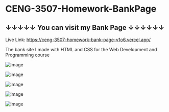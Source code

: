 # CENG-3507-Homework-BankPage
## ↓↓↓↓↓ You can visit my Bank Page ↓↓↓↓↓↓
Live Link: https://ceng-3507-homework-bank-page-v1o6.vercel.app/
<p>The bank site I made with HTML and CSS for the Web Development and Programming course</p>

![image](https://github.com/user-attachments/assets/c3a2c1dc-7e54-43c7-aa97-54e9632f8395)

![image](https://github.com/user-attachments/assets/4983c7f6-6e28-4b7a-9cf9-92eab5b1348f)

![image](https://github.com/user-attachments/assets/8051343b-31ee-485b-a8a1-ccbef2d2a91d)

![image](https://github.com/user-attachments/assets/637b63da-d776-405d-b53f-0c60d30691fc)

![image](https://github.com/user-attachments/assets/42abba20-92cf-447c-b25c-770a76f43db3)


